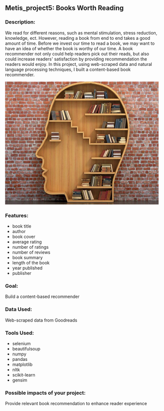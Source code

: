 ## Metis_project5: Books Worth Reading
### Description:
We read for different reasons, such as mental stimulation, stress reduction, knowledge, ect. However, reading a book from end to end takes a good amount of time. Before we invest our time to read a book, we may want to have an idea of whether the book is worthy of our time. A book recommender not only could help readers pick out their reads, but also could increase readers' satisfaction by providing recommendation the readers would enjoy. In this project, using web-scraped data and natural language processing techniques, I built a content-based book recommender. 

<img src="https://github.com/sarazong/Metis_project5/blob/master/images/slide_cover1.jpeg" alt="book shelf" width="500" height="400">

### Features:
- book title
- author
- book cover
- average rating 
- number of ratings
- number of reviews
- book summary
- length of the book
- year published
- publisher

### Goal:
Build a content-based recommender 

### Data Used:
Web-scraped data from Goodreads

### Tools Used:
- selenium
- beautifulsoup
- numpy
- pandas
- matplotlib
- nltk
- scikit-learn
- gensim

### Possible impacts of your project:
Provide relevant book recommendation to enhance reader experience

